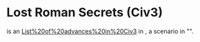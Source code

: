 # Lost Roman Secrets (Civ3)

 is an [List%20of%20advances%20in%20Civ3](advance) in , a scenario in "".